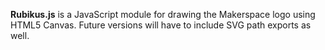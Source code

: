 **Rubikus.js** is a JavaScript module for drawing the Makerspace logo using HTML5 Canvas. Future versions will have to include SVG path exports as well.